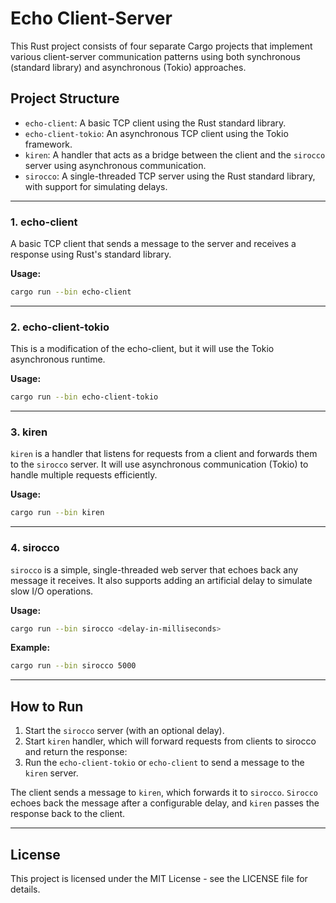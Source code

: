 # Echo Client-Server 

This Rust project consists of four separate Cargo projects that implement various client-server communication patterns using both synchronous (standard library) and asynchronous (Tokio) approaches.

## Project Structure

- `echo-client`: A basic TCP client using the Rust standard library.
- `echo-client-tokio`: An asynchronous TCP client using the Tokio framework.
- `kiren`: A handler that acts as a bridge between the client and the `sirocco` server using asynchronous communication.
- `sirocco`: A single-threaded TCP server using the Rust standard library, with support for simulating delays.

---

### 1. echo-client

A basic TCP client that sends a message to the server and receives a response using Rust's standard library.

**Usage:**
```bash
cargo run --bin echo-client
```
----

### 2. echo-client-tokio

This is a modification of the echo-client, but it will use the Tokio asynchronous runtime.

**Usage:**
```bash
cargo run --bin echo-client-tokio
```
----

### 3. kiren

`kiren` is a handler that listens for requests from a client and forwards them to the `sirocco` server. It will use asynchronous communication (Tokio) to handle multiple requests efficiently. 

**Usage:**
```bash
cargo run --bin kiren
```
----

### 4. sirocco

`sirocco` is a simple, single-threaded web server that echoes back any message it receives. It also supports adding an artificial delay to simulate slow I/O operations.

**Usage:**
```bash
cargo run --bin sirocco <delay-in-milliseconds>
```

**Example:**
```bash
cargo run --bin sirocco 5000
```
----

## How to Run

1. Start the `sirocco` server (with an optional delay).
2. Start `kiren` handler, which will forward requests from clients to sirocco and return the response:
3. Run the `echo-client-tokio` or `echo-client` to send a message to the `kiren` server.

The client sends a message to `kiren`, which forwards it to `sirocco`. `Sirocco` echoes back the message after a configurable delay, and `kiren` passes the response back to the client.

----

## License

This project is licensed under the MIT License - see the LICENSE file for details.
